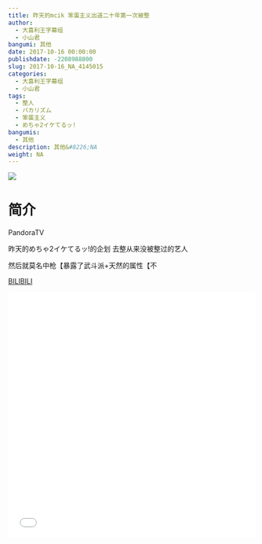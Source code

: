 ```yaml
---
title: 昨天的mcik 笨蛋主义出道二十年第一次被整
author: 
  - 大喜利王字幕组
  - 小山君
bangumi: 其他
date: 2017-10-16 00:00:00
publishdate: -2208988800
slug: 2017-10-16_NA_4145015
categories: 
  - 大喜利王字幕组
  - 小山君
tags: 
  - 整人
  - バカリズム
  - 笨蛋主义
  - めちゃ2イケてるッ!
bangumis: 
  - 其他
description: 其他&#8226;NA
weight: NA
---
```


![](https://i.imgur.com/C7MJrRR.jpg)

# 简介  
PandoraTV 
昨天的めちゃ2イケてるッ!的企划 去整从来没被整过的艺人
然后就莫名中枪【暴露了武斗派+天然的属性【不

  [BILIBILI](https://www.bilibili.com/video/av4145015/)


  <iframe src="//www.bilibili.com/html/html5player.html?cid=6693196&aid=4145015" width="100%" height="500" frameborder="0" allowfullscreen="allowfullscreen"></iframe>
